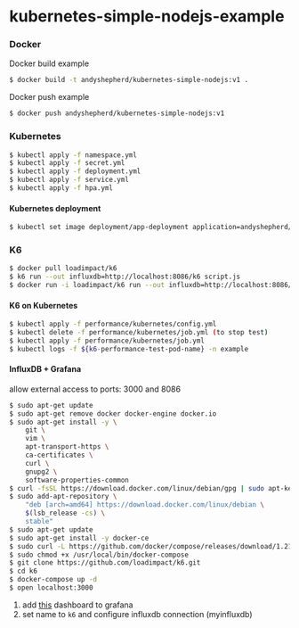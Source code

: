 # kubernetes-simple-nodejs-example

### Docker

Docker build example
```bash
$ docker build -t andyshepherd/kubernetes-simple-nodejs:v1 .
```
Docker push example
```bash
$ docker push andyshepherd/kubernetes-simple-nodejs:v1
```

### Kubernetes

```bash
$ kubectl apply -f namespace.yml
$ kubectl apply -f secret.yml
$ kubectl apply -f deployment.yml
$ kubectl apply -f service.yml
$ kubectl apply -f hpa.yml
```

#### Kubernetes deployment
```bash
$ kubectl set image deployment/app-deployment application=andyshepherd/kubernetes-simple-nodejs:v2 -n example
```

### K6

```bash
$ docker pull loadimpact/k6
$ k6 run --out influxdb=http://localhost:8086/k6 script.js
$ docker run -i loadimpact/k6 run --out influxdb=http://localhost:8086/k6 - <script.js
```

#### K6 on Kubernetes
```bash
$ kubectl apply -f performance/kubernetes/config.yml
$ kubectl delete -f performance/kubernetes/job.yml (to stop test)
$ kubectl apply -f performance/kubernetes/job.yml
$ kubectl logs -f ${k6-performance-test-pod-name} -n example
```

#### InfluxDB + Grafana
allow external access to ports: 3000 and 8086
```bash
$ sudo apt-get update
$ sudo apt-get remove docker docker-engine docker.io
$ sudo apt-get install -y \
    git \
    vim \
    apt-transport-https \
    ca-certificates \
    curl \
    gnupg2 \
    software-properties-common
$ curl -fsSL https://download.docker.com/linux/debian/gpg | sudo apt-key add -
$ sudo add-apt-repository \
    "deb [arch=amd64] https://download.docker.com/linux/debian \
    $(lsb_release -cs) \
    stable"
$ sudo apt-get update
$ sudo apt-get install -y docker-ce
$ sudo curl -L https://github.com/docker/compose/releases/download/1.21.2/docker-compose-$(uname -s)-$(uname -m) -o /usr/local/bin/docker-compose
$ sudo chmod +x /usr/local/bin/docker-compose
$ git clone https://github.com/loadimpact/k6.git
$ cd k6
$ docker-compose up -d
$ open localhost:3000
```
1. add [this](https://raw.githubusercontent.com/loadimpact/k6/master/samples/grafana_dashboard_influxdb.json) dashboard to grafana
2. set name to `k6` and configure influxdb connection (myinfluxdb)
